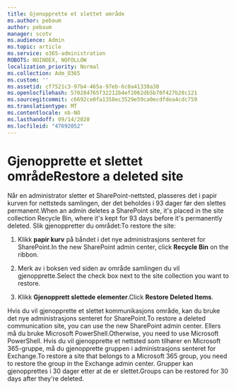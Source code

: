 ```yaml
---
title: Gjenopprette et slettet område
ms.author: pebaum
author: pebaum
manager: scotv
ms.audience: Admin
ms.topic: article
ms.service: o365-administration
ROBOTS: NOINDEX, NOFOLLOW
localization_priority: Normal
ms.collection: Adm_O365
ms.custom: ''
ms.assetid: cf7521c3-97b4-465a-97eb-6c0a41338a30
ms.openlocfilehash: 570284765f32212b4ef2062db5b70f427b28c121
ms.sourcegitcommit: c6692ce0fa1358ec3529e59ca0ecdfdea4cdc759
ms.translationtype: MT
ms.contentlocale: nb-NO
ms.lasthandoff: 09/14/2020
ms.locfileid: "47692052"
---
```

# <a name="restore-a-deleted-site"></a><span data-ttu-id="706e3-102">Gjenopprette et slettet område</span><span class="sxs-lookup"><span data-stu-id="706e3-102">Restore a deleted site</span></span>

<span data-ttu-id="706e3-103">Når en administrator sletter et SharePoint-nettsted, plasseres det i papir kurven for nettsteds samlingen, der det beholdes i 93 dager før den slettes permanent.</span><span class="sxs-lookup"><span data-stu-id="706e3-103">When an admin deletes a SharePoint site, it's placed in the site collection Recycle Bin, where it's kept for 93 days before it's permanently deleted.</span></span> <span data-ttu-id="706e3-104">Slik gjenoppretter du området:</span><span class="sxs-lookup"><span data-stu-id="706e3-104">To restore the site:</span></span>
  
1. <span data-ttu-id="706e3-105">Klikk **papir kurv** på båndet i det nye administrasjons senteret for SharePoint.</span><span class="sxs-lookup"><span data-stu-id="706e3-105">In the new SharePoint admin center, click **Recycle Bin** on the ribbon.</span></span> 
    
2. <span data-ttu-id="706e3-106">Merk av i boksen ved siden av område samlingen du vil gjenopprette.</span><span class="sxs-lookup"><span data-stu-id="706e3-106">Select the check box next to the site collection you want to restore.</span></span>
    
3. <span data-ttu-id="706e3-107">Klikk **Gjenopprett slettede elementer**.</span><span class="sxs-lookup"><span data-stu-id="706e3-107">Click **Restore Deleted Items**.</span></span>
    
<span data-ttu-id="706e3-108">Hvis du vil gjenopprette et slettet kommunikasjons område, kan du bruke det nye administrasjons senteret for SharePoint.</span><span class="sxs-lookup"><span data-stu-id="706e3-108">To restore a deleted communication site, you can use the new SharePoint admin center.</span></span> <span data-ttu-id="706e3-109">Ellers må du bruke Microsoft PowerShell.</span><span class="sxs-lookup"><span data-stu-id="706e3-109">Otherwise, you need to use Microsoft PowerShell.</span></span> <span data-ttu-id="706e3-110">Hvis du vil gjenopprette et nettsted som tilhører en Microsoft 365-gruppe, må du gjenopprette gruppen i administrasjons senteret for Exchange.</span><span class="sxs-lookup"><span data-stu-id="706e3-110">To restore a site that belongs to a Microsoft 365 group, you need to restore the group in the Exchange admin center.</span></span> <span data-ttu-id="706e3-111">Grupper kan gjenopprettes i 30 dager etter at de er slettet.</span><span class="sxs-lookup"><span data-stu-id="706e3-111">Groups can be restored for 30 days after they're deleted.</span></span>
  

